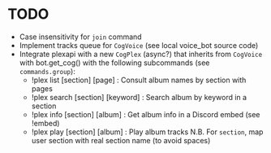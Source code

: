 # TODO

- Case insensitivity for `join` command
- Implement tracks queue for `CogVoice` (see local voice_bot source code)
- Integrate plexapi with a new `CogPlex` (async?) that inherits from `CogVoice` with bot.get_cog() with the following subcommands (see `commands.group`):
    - !plex list [section] [page] : Consult album names by section with pages
    - !plex search [section] [keyword] : Search album by keyword in a section
    - !plex info [section] [album] : Get album info in a Discord embed (see !embed)
    - !plex play [section] [album] : Play album tracks
N.B. For `section`, map user section with real section name (to avoid spaces)
